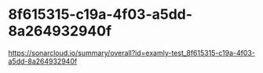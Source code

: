# 8f615315-c19a-4f03-a5dd-8a264932940f
https://sonarcloud.io/summary/overall?id=examly-test_8f615315-c19a-4f03-a5dd-8a264932940f
